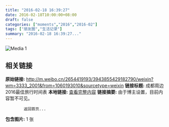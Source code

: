 ```yaml
---
title: "2016-02-18 16:39:27"
date: 2016-02-18T10:00:00+08:00
draft: false
categories: ["moments","2016","2016-02"]
tags: ["朋友圈","生活记录"]
summary: "2016-02-18 16:39:27..."
---
```


![Media 1](/Moments/photos/2016-02-18/201602181639270.jpg)

## 相关链接

**原始链接:** http://m.weibo.cn/2654419193/3943855429182790/weixin?wm=3333_2001&from=1060193010&sourcetype=weixin
**链接标题:** 成都周边2016最佳旅行时间表
**本地链接:** [查看完整内容](/link_content/2016/02/2016-02-18/link_content/)
**链接摘要:** 由于博主设置，目前内容暂不可见。
    
            返回首页...
**包含图片:** 1 张


